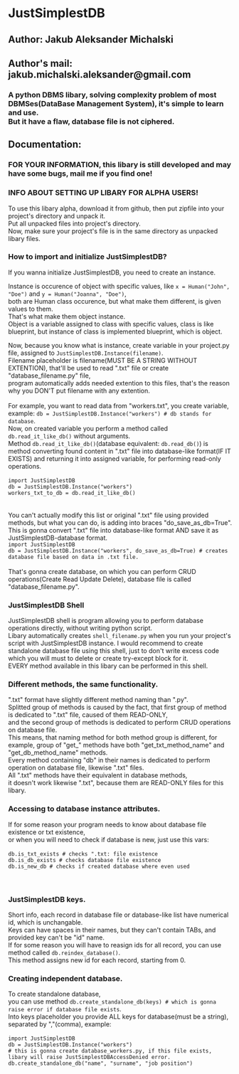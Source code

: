 <h1>JustSimplestDB</h1>
<h2>Author: Jakub Aleksander Michalski</h2>
<h2>Author's mail: jakub.michalski.aleksander@gmail.com</h2>
<h3>A python DBMS libary, solving complexity problem of most DBMSes(DataBase Management System), it's simple to learn and use.<br>
But it have a flaw, database file is not ciphered.</h3>
<h2>Documentation:</h2>
<h3><b>FOR YOUR INFORMATION, this libary is still developed and may have some bugs, mail me if you find one!</b></h3>
<h3>INFO ABOUT SETTING UP LIBARY FOR ALPHA USERS!</h3>
<p>To use this libary alpha, download it from github, then put zipfile into your project's directory and unpack it.<br>
Put all unpacked files into project's directory.<br>
Now, make sure your project's file is in the same directory as unpacked libary files.<br>
</p>
<h3>How to import and initialize JustSimplestDB?</h3>
<p>If you wanna initialize JustSimplestDB, you need to create an instance.</p>
<p>Instance is occurence of object with specific values, like <code>x = Human("John", "Doe")</code> and <code>y = Human("Joanna", "Doe")</code>, <br>
both are Human class occurence, but what make them different, is given values to them.<br>
That's what make them object instance.<br>
Object is a variable assigned to class with specific values, class is like blueprint, but instance of class is implemented blueprint, which is object.</p>
<p>Now, because you know what is instance, create variable in your project.py file, assigned to <code>JustSimplestDB.Instance(filename)</code>.<br>
Filename placeholder is filename(MUST BE A STRING WITHOUT EXTENTION), that'll be used to read ".txt" file or create "database_filename.py" file,<br>
program automatically adds needed extention to this files, that's the reason why you DON'T put filename with any extention.<br>
<br>
For example, you want to read data from "workers.txt", you create variable,<br>
example: <code>db = JustSimplestDB.Instance("workers") # db stands for database</code>.<br>
Now, on created variable you perform a method called <code>db.read_it_like_db()</code> without arguments.<br>
Method <code>db.read_it_like_db()</code>(database equivalent: <code>db.read_db()</code>) is method converting found content in ".txt" file into database-like format(IF IT EXISTS) and returning it into assigned variable, for performing read-only operations.<br>
<br>
<code>import JustSimplestDB
db = JustSimplestDB.Instance("workers")
workers_txt_to_db = db.read_it_like_db()
</code>
<br>
<br>
You can't actually modify this list or original ".txt" file using provided methods, but what you can do, is adding into braces "do_save_as_db=True".<br>
This is gonna convert ".txt" file into database-like format AND save it as JustSimplestDB-database format.<br>
<code>import JustSimplestDB
db = JustSimplestDB.Instance("workers", do_save_as_db=True) # creates database file based on data in .txt file.
</code>
<br>
That's gonna create database, on which you can perform CRUD operations(Create Read Update Delete), database file is called "database_filename.py".<br>
</p>
<h3>JustSimplestDB Shell</h3>
JustSimplestDB shell is program allowing you to perform database operations directly, without writing python script.<br>
Libary automatically creates <code>shell_filename.py</code> when you run your project's script with JustSimplestDB instance.
I would recommend to create standalone database file using this shell, just to don't write excess code which you will must to delete or create try-except block for it.<br>
EVERY method available in this libary can be performed in this shell.</p>
<h3>Different methods, the same functionality.</h3>
<p>".txt" format have slightly different method naming than ".py".<br>
Splitted group of methods is caused by the fact, that first group of method is dedicated to ".txt" file, caused of them READ-ONLY,<br>
and the second group of methods is dedicated to perform CRUD operations on database file.<br>
This means, that naming method for both method group is different, for example, group of "get_" methods have both "get_txt_method_name" and "get_db_method_name" methods.<br>
Every method containing "db" in their names is dedicated to perform operation on database file, likewise ".txt" files.<br>
All ".txt" methods have their equivalent in database methods,<br>
it doesn't work likewise ".txt", because them are READ-ONLY files for this libary.
</p>

<h3>Accessing to database instance attributes.</h3>
<p>If for some reason your program needs to know about database file existence or txt existence,<br>
or when you will need to check if database is new, just use this vars:
<br>
<br>
<code>db.is_txt_exists # checks ".txt: file existence
db.is_db_exists # checks database file existence
db.is_new_db # checks if created database where even used
</code>
<br>
<br>
</p>

<h3>JustSimplestDB keys.</h3>
<p>Short info, each record in database file or database-like list have numerical id, which is unchangable.<br>
Keys can have spaces in their names, but they can't contain TABs, and provided key can't be "id" name.<br>
If for some reason you will have to reasign ids for all record, you can use method called <code>db.reindex_database()</code>.<br>
This method assigns new id for each record, starting from 0.
</p>

<h3>Creating independent database.</h3>
<p>To create standalone database,<br>
you can use method <code>db.create_standalone_db(keys) # which is gonna raise error if database file exists</code>.<br>
Into keys placeholder you provide ALL keys for database(must be a string), separated by ","(comma), example:
<br>
<br>
<code>import JustSimplestDB
db = JustSimplestDB.Instance("workers")
# this is gonna create database_workers.py, if this file exists, libary will raise JustSimplestDBAccessDenied error.
db.create_standalone_db("name", "surname", "job position")
</code>
<br>
<br>
</p>
